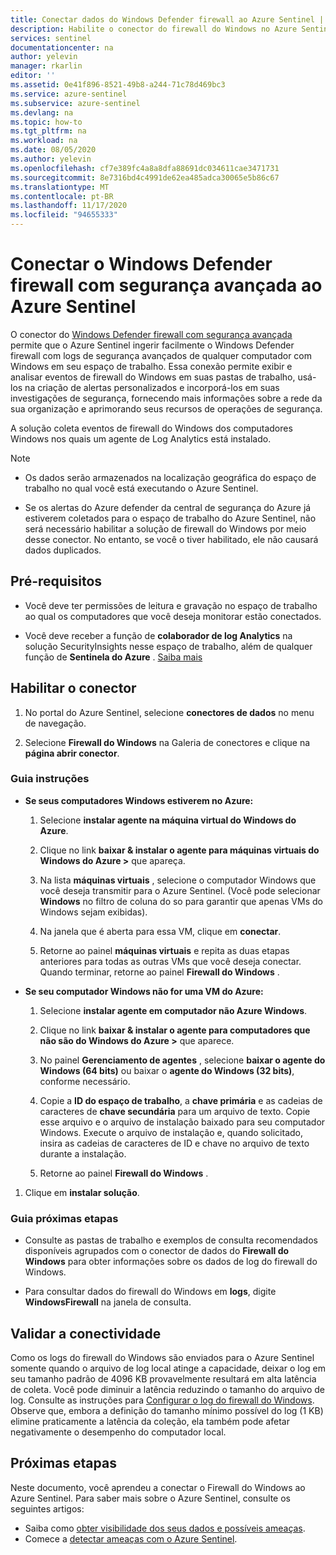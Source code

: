 ```yaml
---
title: Conectar dados do Windows Defender firewall ao Azure Sentinel | Microsoft Docs
description: Habilite o conector do firewall do Windows no Azure Sentinel para transmitir facilmente eventos de firewall de computadores Windows que têm agentes Log Analytics instalados.
services: sentinel
documentationcenter: na
author: yelevin
manager: rkarlin
editor: ''
ms.assetid: 0e41f896-8521-49b8-a244-71c78d469bc3
ms.service: azure-sentinel
ms.subservice: azure-sentinel
ms.devlang: na
ms.topic: how-to
ms.tgt_pltfrm: na
ms.workload: na
ms.date: 08/05/2020
ms.author: yelevin
ms.openlocfilehash: cf7e389fc4a8a8dfa88691dc034611cae3471731
ms.sourcegitcommit: 8e7316bd4c4991de62ea485adca30065e5b86c67
ms.translationtype: MT
ms.contentlocale: pt-BR
ms.lasthandoff: 11/17/2020
ms.locfileid: "94655333"
---
```

# <a name="connect-windows-defender-firewall-with-advanced-security-to-azure-sentinel"></a>Conectar o Windows Defender firewall com segurança avançada ao Azure Sentinel

O conector do [Windows Defender firewall com segurança avançada](/windows/security/threat-protection/windows-firewall/windows-firewall-with-advanced-security) permite que o Azure Sentinel ingerir facilmente o Windows Defender firewall com logs de segurança avançados de qualquer computador com Windows em seu espaço de trabalho. Essa conexão permite exibir e analisar eventos de firewall do Windows em suas pastas de trabalho, usá-los na criação de alertas personalizados e incorporá-los em suas investigações de segurança, fornecendo mais informações sobre a rede da sua organização e aprimorando seus recursos de operações de segurança. 

A solução coleta eventos de firewall do Windows dos computadores Windows nos quais um agente de Log Analytics está instalado. 

> [!NOTE]
> - Os dados serão armazenados na localização geográfica do espaço de trabalho no qual você está executando o Azure Sentinel.
>
> - Se os alertas do Azure defender da central de segurança do Azure já estiverem coletados para o espaço de trabalho do Azure Sentinel, não será necessário habilitar a solução de firewall do Windows por meio desse conector. No entanto, se você o tiver habilitado, ele não causará dados duplicados. 

## <a name="prerequisites"></a>Pré-requisitos

- Você deve ter permissões de leitura e gravação no espaço de trabalho ao qual os computadores que você deseja monitorar estão conectados.

- Você deve receber a função de **colaborador de log Analytics** na solução SecurityInsights nesse espaço de trabalho, além de qualquer função de **Sentinela do Azure** . [Saiba mais](../role-based-access-control/built-in-roles.md#log-analytics-contributor)

## <a name="enable-the-connector"></a>Habilitar o conector 

1. No portal do Azure Sentinel, selecione **conectores de dados** no menu de navegação.

1. Selecione **Firewall do Windows** na Galeria de conectores e clique na **página abrir conector**.

### <a name="instructions-tab"></a>Guia instruções

- **Se seus computadores Windows estiverem no Azure:**

    1. Selecione **instalar agente na máquina virtual do Windows do Azure**.

    1. Clique no link **baixar & instalar o agente para máquinas virtuais do Windows do Azure >** que apareça.

    1. Na lista **máquinas virtuais** , selecione o computador Windows que você deseja transmitir para o Azure Sentinel. (Você pode selecionar **Windows** no filtro de coluna do so para garantir que apenas VMs do Windows sejam exibidas).

    1. Na janela que é aberta para essa VM, clique em **conectar**.

    1. Retorne ao painel **máquinas virtuais** e repita as duas etapas anteriores para todas as outras VMs que você deseja conectar. Quando terminar, retorne ao painel **Firewall do Windows** .

- **Se seu computador Windows não for uma VM do Azure:**

    1. Selecione **instalar agente em computador não Azure Windows**.

    1. Clique no link **baixar & instalar o agente para computadores que não são do Windows do Azure >** que aparece.

    1. No painel **Gerenciamento de agentes** , selecione **baixar o agente do Windows (64 bits)** ou baixar o **agente do Windows (32 bits)**, conforme necessário.

    1. Copie a **ID do espaço de trabalho**, a **chave primária** e as cadeias de caracteres de **chave secundária** para um arquivo de texto. Copie esse arquivo e o arquivo de instalação baixado para seu computador Windows. Execute o arquivo de instalação e, quando solicitado, insira as cadeias de caracteres de ID e chave no arquivo de texto durante a instalação.

    1. Retorne ao painel **Firewall do Windows** .

1. Clique em **instalar solução**.

### <a name="next-steps-tab"></a>Guia próximas etapas

- Consulte as pastas de trabalho e exemplos de consulta recomendados disponíveis agrupados com o conector de dados do **Firewall do Windows** para obter informações sobre os dados de log do firewall do Windows.

- Para consultar dados do firewall do Windows em **logs**, digite **WindowsFirewall** na janela de consulta.

## <a name="validate-connectivity"></a>Validar a conectividade
 
Como os logs do firewall do Windows são enviados para o Azure Sentinel somente quando o arquivo de log local atinge a capacidade, deixar o log em seu tamanho padrão de 4096 KB provavelmente resultará em alta latência de coleta. Você pode diminuir a latência reduzindo o tamanho do arquivo de log. Consulte as instruções para [Configurar o log do firewall do Windows](/windows/security/threat-protection/windows-firewall/configure-the-windows-firewall-log). Observe que, embora a definição do tamanho mínimo possível do log (1 KB) elimine praticamente a latência da coleção, ela também pode afetar negativamente o desempenho do computador local. 

## <a name="next-steps"></a>Próximas etapas
Neste documento, você aprendeu a conectar o Firewall do Windows ao Azure Sentinel. Para saber mais sobre o Azure Sentinel, consulte os seguintes artigos:
- Saiba como [obter visibilidade dos seus dados e possíveis ameaças](quickstart-get-visibility.md).
- Comece a [detectar ameaças com o Azure Sentinel](tutorial-detect-threats-built-in.md).